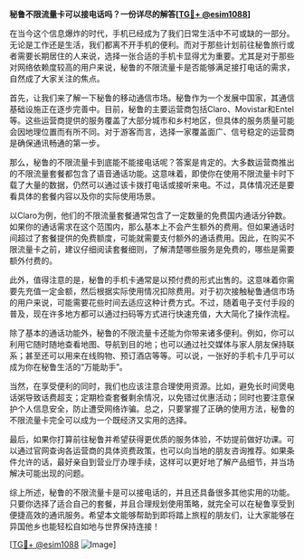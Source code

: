 **秘鲁不限流量卡可以接电话吗？一份详尽的解答[[TG💪+ @esim1088](https://t.me/s/esim1088)]**

在当今这个信息爆炸的时代，手机已经成为了我们日常生活中不可或缺的一部分。无论是工作还是生活，我们都离不开手机的便利。而对于那些计划前往秘鲁旅行或者需要长期居住的人来说，选择一张合适的手机卡显得尤为重要。尤其是对于那些对网络依赖度较高的用户来说，秘鲁的不限流量卡是否能够满足接打电话的需求，自然成了大家关注的焦点。

首先，让我们来了解一下秘鲁的移动通信市场。秘鲁作为一个发展中国家，其通信基础设施正在逐步完善中。目前，秘鲁的主要运营商包括Claro、Movistar和Entel等。这些运营商提供的服务覆盖了大部分城市和乡村地区，但具体的服务质量可能会因地理位置而有所不同。对于游客而言，选择一家覆盖面广、信号稳定的运营商是确保通讯畅通的第一步。

那么，秘鲁的不限流量卡到底能不能接电话呢？答案是肯定的。大多数运营商推出的不限流量套餐都包含了语音通话功能。这意味着，即使你在使用不限流量卡时下载了大量的数据，仍然可以通过该卡拨打电话或接听来电。不过，具体情况还是要看具体的套餐内容以及你的实际使用场景。

以Claro为例，他们的不限流量套餐通常包含了一定数量的免费国内通话分钟数。如果你的通话需求在这个范围内，那么基本上不会产生额外的费用。但如果通话时间超过了套餐提供的免费额度，可能就需要支付额外的通话费用。因此，在购买不限流量卡之前，建议仔细阅读套餐细则，了解清楚哪些服务是免费的，哪些是需要额外付费的。

此外，值得注意的是，秘鲁的手机卡通常是以预付费的形式出售的。这意味着你需要先充值一定金额，然后根据实际使用情况扣除费用。对于初次接触秘鲁通信市场的用户来说，可能需要花些时间去适应这种计费方式。不过，随着电子支付手段的普及，现在许多地方都可以通过扫码等方式进行快速充值，大大简化了操作流程。

除了基本的通话功能外，秘鲁的不限流量卡还能为你带来诸多便利。例如，你可以利用它随时随地查看地图、导航到目的地；也可以通过社交媒体与家人朋友保持联系；甚至还可以用来在线购物、预订酒店等等。可以说，一张好的手机卡几乎可以成为你在秘鲁生活的“万能助手”。

当然，在享受便利的同时，我们也应该注意合理使用资源。比如，避免长时间煲电话粥导致话费超支；定期检查套餐剩余情况，以免错过优惠活动；同时也要注意保护个人信息安全，防止遭受网络诈骗。总之，只要掌握了正确的使用方法，秘鲁的不限流量卡完全可以成为一个既经济又实用的选择。

最后，如果你打算前往秘鲁并希望获得更优质的服务体验，不妨提前做好功课。可以通过官网查询各运营商的具体资费政策，也可以向当地的朋友咨询推荐。如果条件允许的话，最好亲自到营业厅办理手续，这样可以更好地了解产品细节，并当场解决可能出现的问题。

综上所述，秘鲁的不限流量卡是可以接电话的，并且还具备很多其他实用的功能。只要你选择了适合自己的套餐，并且合理规划使用策略，就完全可以在秘鲁享受到便捷高效的通讯服务。希望本文能够帮助到即将踏上旅程的朋友们，让大家能够在异国他乡也能轻松自如地与世界保持连接！

[[TG💪+ @esim1088](https://t.me/s/esim1088) ![Image](https://i.postimg.cc/4NQfJmqS/Snipaste-2025-05-13-00-14-12.png)]